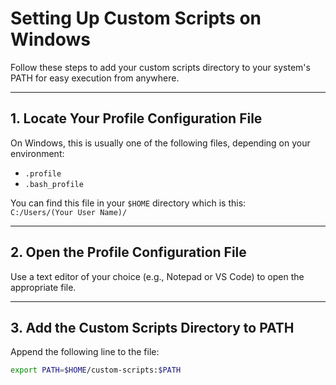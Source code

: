 # Setting Up Custom Scripts on Windows

Follow these steps to add your custom scripts directory to your system's PATH for easy execution from anywhere.

---

## 1. Locate Your Profile Configuration File

On Windows, this is usually one of the following files, depending on your environment:

- `.profile`
- `.bash_profile`

You can find this file in your `$HOME` directory which is this:  
`C:/Users/(Your User Name)/`

---

## 2. Open the Profile Configuration File

Use a text editor of your choice (e.g., Notepad or VS Code) to open the appropriate file.

---

## 3. Add the Custom Scripts Directory to PATH

Append the following line to the file:

```bash
export PATH=$HOME/custom-scripts:$PATH

```
